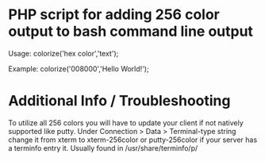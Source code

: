 # PHP script for adding 256 color output to bash command line output

Usage: colorize('hex color','text');

Example: colorize('008000','Hello World!');


# Additional Info / Troubleshooting

To utilize all 256 colors you will have to update your client if not natively supported like putty.
Under Connection > Data > Terminal-type string change it from xterm to xterm-256color or putty-256color if your server has a terminfo entry it. Usually found in /usr/share/terminfo/p/

